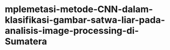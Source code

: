 # mplemetasi-metode-CNN-dalam-klasifikasi-gambar-satwa-liar-pada-analisis-image-processing-di-Sumatera